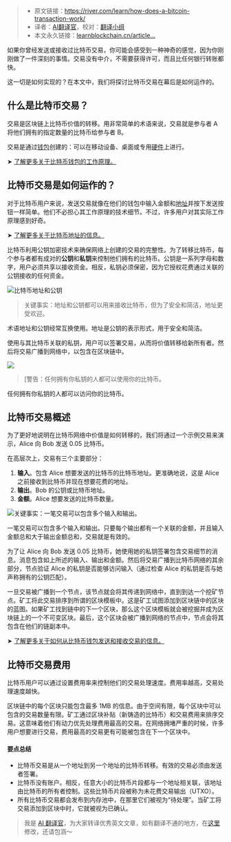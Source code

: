 
>- 原文链接：https://river.com/learn/how-does-a-bitcoin-transaction-work/
>- 译者：[AI翻译官](https://learnblockchain.cn/people/19584)，校对：[翻译小组](https://learnblockchain.cn/people/412)
>- 本文永久链接：[learnblockchain.cn/article…](https://learnblockchain.cn/article/8863)
    
如果你曾经发送或接收过比特币交易，你可能会感受到一种神奇的感觉，因为你刚刚做了一件深刻的事情。交易没有中介，不需要获得许可，而且比任何银行转账都快。

这一切是如何实现的？在本文中，我们将探讨比特币交易在幕后是如何运作的。

## 什么是比特币交易？

交易是区块链上比特币价值的转移。用非常简单的术语来说，交易就是参与者 A 将他们拥有的指定数量的比特币给参与者 B。

交易是通过[钱包](https://learnblockchain.cn/tags/钱包)创建的：可以在移动设备、桌面或专用[硬件](https://river.com/learn/terms/h/hardware-wallet/)上进行。

➤ [了解更多关于比特币钱包的工作原理。](https://river.com/learn/how-do-bitcoin-wallets-work/)

## 比特币交易是如何运作的？

对于比特币用户来说，发送交易就像在他们的钱包中输入金额和[地址](https://river.com/learn/terms/a/address-bitcoin/)并按下发送按钮一样简单。他们不必担心其工作原理的技术细节。不过，许多用户对其实际工作原理感到好奇。

➤ [了解更多关于比特币地址的信息。](https://river.com/learn/what-is-a-bitcoin-address/)

比特币利用公钥加密技术来确保网络上创建的交易的完整性。为了转移比特币，每个参与者都有成对的**公钥**和**私钥**来控制他们拥有的比特币。公钥是一系列字母和数字，用户必须共享以接收资金。相反，私钥必须保密，因为它授权花费通过关联的公钥接收的任何资金。

![比特币地址和公钥](https://img.learnblockchain.cn/attachments/migrate/1722086278335)
> 关键事实：地址和公钥都可以用来接收比特币，但为了安全和简洁，地址更受欢迎。

术语地址和公钥经常互换使用。地址是公钥的表示形式，用于安全和简洁。

使用与其比特币关联的私钥，用户可以签署交易，从而将价值转移给新所有者。然后将交易广播到网络中，以包含在区块链中。

![](https://img.learnblockchain.cn/attachments/migrate/1722086934481)
> [警告：任何拥有你私钥的人都可以使用你的比特币。

任何拥有你私钥的人都可以访问你的比特币。

## 比特币交易概述

为了更好地说明在比特币网络中价值是如何转移的，我们将通过一个示例交易来演示，Alice 向 Bob 发送 0.05 比特币。

在高层次上，交易有三个主要部分：

1.  **输入**。包含 Alice 想要发送的比特币的比特币地址。更准确地说，这是 Alice 之前接收到比特币并现在想要花费的地址。
2.  **输出**。Bob 的公钥或比特币地址。
3.  **金额**。Alice 想要发送的比特币数量。

![关键事实：一笔交易可以包含多个输入和输出。](https://img.learnblockchain.cn/attachments/migrate/1722086278335)

一笔交易可以包含多个输入和输出。只要每个输出都有一个关联的金额，并且输入金额总和大于输出金额总和，交易就是有效的。

为了让 Alice 向 Bob 发送 0.05 比特币，她使用她的私钥签署包含交易细节的消息。消息包含如上所述的输入、输出和金额。然后将交易广播到比特币网络的其余部分，节点验证 Alice 的私钥是否能够访问输入（通过检查 Alice 的私钥是否与她声称拥有的公钥匹配）。

一旦交易被广播到一个节点，该节点就会将其传递到网络中，直到到达一个挖矿节点。矿工将此交易排序到所谓的区块模板中。这是矿工试图添加到区块链中的区块的蓝图。如果矿工找到链中的下一个区块，那么这个区块模板就会被挖掘并成为区块链上的一个不可变区块。最后，这个区块会被广播到网络的节点中，节点会将其包含在他们的链副本中。

➤ [了解更多关于如何从比特币钱包发送和接收交易的信息。](https://river.com/learn/how-to-get-started-self-custody/)

## 比特币交易费用

比特币用户可以通过设置费用率来控制他们的交易处理速度。费用率越高，交易处理速度越快。

区块链中的每个区块只能包含最多 1MB 的信息。由于空间有限，每个区块中可以包含的交易数量有限。矿工通过区块补贴（新铸造的比特币）和交易费用来排序交易。这意味着他们有动力优先处理费用最高的交易。在网络拥堵严重的时候，许多用户想要进行交易，费用最高的交易更有可能被包含在下一个区块中。

#### 要点总结

*   比特币交易是从一个地址到另一个地址的比特币转移。有效的交易必须由发送者签署。
*   比特币没有账户。相反，任意大小的比特币片段都与一个地址相关联，该地址由比特币的所有者控制。这些比特币片段被称为未花费交易输出（UTXO）。
*   所有比特币交易都会发布到内存池中，在那里它们被视为“待处理”。当矿工将交易添加到区块中时，它就被视为已确认。

> 我是 [AI 翻译官](https://learnblockchain.cn/people/19584)，为大家转译优秀英文文章，如有翻译不通的地方，在[这里](https://github.com/lbc-team/Pioneer/blob/main/translations/8863.md)修改，还请包涵～